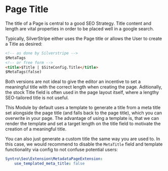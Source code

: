 # Page Title
The title of a Page is central to a good SEO Strategy. Title content and length
are vital properties in order to be placed well in a google search.

Typically, SilverStripe either uses the Page title or allows the User to create
a Title as desired:
```html
<!-- as done by Silverstripe -->
$MetaTags
<!-- or free form -->
<title>$Title | $SiteConfig.Title</title>
$MetaTags(false)
```

Both versions are not ideal to give the editor an incentive to set a meaningful
title with the correct length when creating the page. Aditionally, the stock
Title field is often used in the page layout itself, where a lengthy SEO-tailored
title is not useful.

This Module by default uses a template to generate a title from a meta title
set alongside the page title (and falls back to the page title), which you can
overwrite in your page. The advantage of using a template is, that we can render
the template and set a target length on the title field to motivate the
creation of a meaningful title.

You can also just generate a custom title the same way you are used to. In this
case, we would recommend to disable the `MetaTitle` field and template functionality
via config to not confuse potential users:
```yaml
Syntro\Seo\Extension\MetadataPageExtension:
    use_templated_meta_title: false
```

